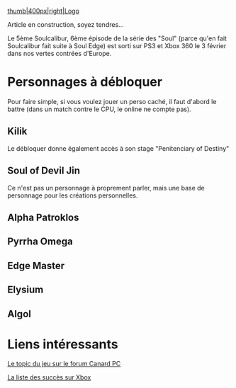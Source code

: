 [thumb\|400px\|right\|Logo](image:Soulcalibur5_Logo.png "wikilink")

Article en construction, soyez tendres...

Le 5ème Soulcalibur, 6ème épisode de la série des "Soul" (parce qu'en
fait Soulcalibur fait suite à Soul Edge) est sorti sur PS3 et Xbox 360
le 3 février dans nos vertes contrées d'Europe.

# Personnages à débloquer

Pour faire simple, si vous voulez jouer un perso caché, il faut d'abord
le battre (dans un match contre le CPU, le online ne compte pas).

## Kilik

Le débloquer donne également accès à son stage "Penitenciary of Destiny"

## Soul of Devil Jin

Ce n'est pas un personnage à proprement parler, mais une base de
personnage pour les créations personnelles.

## Alpha Patroklos

## Pyrrha Omega

## Edge Master

## Elysium

## Algol

# Liens intéressants

[Le topic du jeu sur le forum Canard
PC](http://forum.canardpc.com/threads/61529-SoulCalibur-V-360-PS3)

[La liste des succès sur
Xbox](http://www.xbox360achievements.org/game/soul-calibur-v/achievements/)
